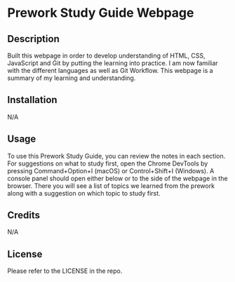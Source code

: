 # Prework Study Guide Webpage

## Description

Built this webpage in order to develop understanding of HTML, CSS, JavaScript and Git by putting the learning into practice. I am now familiar with the different languages as well as Git Workflow. This webpage is a summary of my learning and understanding.

## Installation

N/A

## Usage

To use this Prework Study Guide, you can review the notes in each section. For suggestions on what to study first, open the Chrome DevTools by pressing Command+Option+I (macOS) or Control+Shift+I (Windows). A console panel should open either below or to the side of the webpage in the browser. There you will see a list of topics we learned from the prework along with a suggestion on which topic to study first.

## Credits

N/A

## License

Please refer to the LICENSE in the repo.